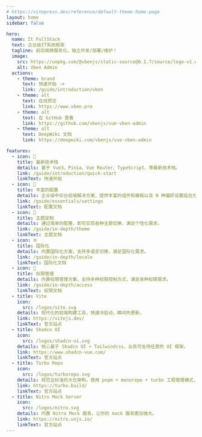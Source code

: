 ```yaml
---
# https://vitepress.dev/reference/default-theme-home-page
layout: home
sidebar: false

hero:
  name: It FullStack
  text: 企业级IT系统框架
  tagline: 前后端微服务化，独立开发/部署/维护！
  image:
    src: https://unpkg.com/@vbenjs/static-source@0.1.7/source/logo-v1.webp
    alt: Vben Admin
  actions:
    - theme: brand
      text: 快速开始 ->
      link: /guide/introduction/vben
    - theme: alt
      text: 在线预览
      link: https://www.vben.pro
    - theme: alt
      text: 在 GitHub 查看
      link: https://github.com/vbenjs/vue-vben-admin
    - theme: alt
      text: DeepWiki 文档
      link: https://deepwiki.com/vbenjs/vue-vben-admin

features:
  - icon: 🚀
    title: 最新技术栈
    details: 基于 Vue3、Pinia、Vue Router、TypeScript、等最新技术栈。
    link: /guide/introduction/quick-start
    linkText: 快速开始
  - icon: 🦄
    title: 丰富的配置
    details: 企业级中后台前端解决方案，提供丰富的组件和模板以及 N 种偏好设置组合方案。
    link: /guide/essentials/settings
    linkText: 配置文档
  - icon: 🎨
    title: 主题定制
    details: 通过简单的配置，即可实现各种主题切换，满足个性化需求。
    link: /guide/in-depth/theme
    linkText: 主题文档
  - icon: 🌐
    title: 国际化
    details: 内置国际化方案，支持多语言切换，满足国际化需求。
    link: /guide/in-depth/locale
    linkText: 国际化文档
  - icon: 🔐
    title: 权限管理
    details: 内置权限管理方案，支持多种权限控制方式，满足各种权限需求。
    link: /guide/in-depth/access
    linkText: 权限文档
  - title: Vite
    icon:
      src: /logos/vite.svg
    details: 现代化的前端构建工具，快速冷启动，瞬间热更新。
    link: https://vitejs.dev/
    linkText: 官方站点
  - title: Shadcn UI
    icon:
      src: /logos/shadcn-ui.svg
    details: 核心基于 Shadcn UI + Tailwindcss，业务可支持任意的 UI 框架。
    link: https://www.shadcn-vue.com/
    linkText: 官方站点
  - title: Turbo Repo
    icon:
      src: /logos/turborepo.svg
    details: 规范且标准的大仓架构，使用 pnpm + monorepo + turbo 工程管理模式，提供企业级开发规范。
    link: https://turbo.build/
    linkText: 官方站点
  - title: Nitro Mock Server
    icon:
      src: /logos/nitro.svg
    details: 内置 Nitro Mock 服务，让你的 mock 服务更加强大。
    link: https://nitro.unjs.io/
    linkText: 官方站点
---
```


<!-- <script setup>
import {
  VPTeamPage,
  VPTeamPageTitle,
  VPTeamMembers,
  VPTeamPageSection
} from 'vitepress/theme';

const members = [
  {
    avatar: 'https://avatars.githubusercontent.com/u/28132598?v=4',
    name: 'Vben',
    title: '创建者',
    desc: 'Vben Admin以及相关生态的作者，负责项目的整体开发。',
    links: [
      { icon: 'github', link: 'https://github.com/anncwb' },
    ]
  },
]
</script>

<VPTeamPage>
  <VPTeamPageTitle>
    <template #title>
      核心成员介绍
    </template>
  </VPTeamPageTitle>
  <VPTeamMembers
    :members="members"
  />
</VPTeamPage> -->

<VbenContributors />

